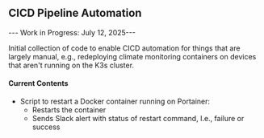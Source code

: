 ## CICD Pipeline Automation

--- Work in Progress: July 12, 2025---

Initial collection of code to enable CICD automation for things that are largely manual, e.g., redeploying climate monitoring containers on devices that aren't running on the K3s cluster.


#### Current Contents
* Script to restart a Docker container running on Portainer:
    * Restarts the container
    * Sends Slack alert with status of restart command, I.e., failure or success



